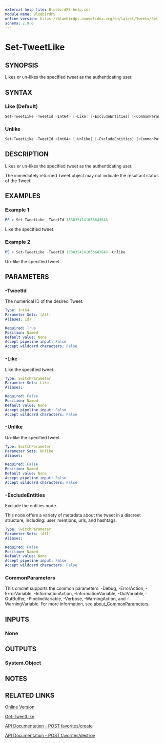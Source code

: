 ```yaml
---
external help file: BluebirdPS-help.xml
Module Name: BluebirdPS
online version: https://bluebirdps.anovelidea.org/en/latest/Tweets/Set-TweetLike
schema: 2.0.0
---
```


# Set-TweetLike

## SYNOPSIS

Likes or un-likes the specified tweet as the authenticating user.

## SYNTAX

### Like (Default)

```powershell
Set-TweetLike -TweetId <Int64> [-Like] [-ExcludeEntities] [<CommonParameters>]
```

### Unlike

```powershell
Set-TweetLike -TweetId <Int64> [-Unlike] [-ExcludeEntities] [<CommonParameters>]
```

## DESCRIPTION

Likes or un-likes the specified tweet as the authenticating user.

The immediately returned Tweet object may not indicate the resultant status of the Tweet.

## EXAMPLES

### Example 1

```powershell
PS > Set-TweetLike -TweetId 1330354141055643648
```

Like the specified tweet.

### Example 2

```powershell
PS > Set-TweetLike -TweetId 1330354141055643648 -Unlike
```

Un-like the specified tweet.

## PARAMETERS

### -TweetId

The numerical ID of the desired Tweet.

```yaml
Type: Int64
Parameter Sets: (All)
Aliases: Id)

Required: True
Position: Named
Default value: None
Accept pipeline input: False
Accept wildcard characters: False
```

### -Like

Like the specified tweet.

```yaml
Type: SwitchParameter
Parameter Sets: Like
Aliases:

Required: False
Position: Named
Default value: None
Accept pipeline input: False
Accept wildcard characters: False
```

### -Unlike

Un-like the specified tweet.

```yaml
Type: SwitchParameter
Parameter Sets: Unlike
Aliases:

Required: False
Position: Named
Default value: None
Accept pipeline input: False
Accept wildcard characters: False
```

### -ExcludeEntities

Exclude the entities node.

This node offers a variety of metadata about the tweet in a discreet structure, including: user_mentions, urls, and hashtags.

```yaml
Type: SwitchParameter
Parameter Sets: (All)
Aliases:

Required: False
Position: Named
Default value: None
Accept pipeline input: False
Accept wildcard characters: False
```

### CommonParameters

This cmdlet supports the common parameters: -Debug, -ErrorAction, -ErrorVariable, -InformationAction, -InformationVariable, -OutVariable, -OutBuffer, -PipelineVariable, -Verbose, -WarningAction, and -WarningVariable. For more information, see [about_CommonParameters](http://go.microsoft.com/fwlink/?LinkID=113216).

## INPUTS

### None

## OUTPUTS

### System.Object

## NOTES

## RELATED LINKS

[Online Version](https://bluebirdps.anovelidea.org/en/latest/Tweets/Set-TweetLike)

[Get-TweetLike](https://bluebirdps.anovelidea.org/en/latest/Tweets/Get-TweetLike)

[API Documentation - POST favorites/create](https://developer.twitter.com/en/docs/twitter-api/v1/tweets/post-and-engage/api-reference/post-favorites-create)

[API Documentation - POST favorites/destroy](https://developer.twitter.com/en/docs/twitter-api/v1/tweets/post-and-engage/api-reference/post-favorites-destroy)
